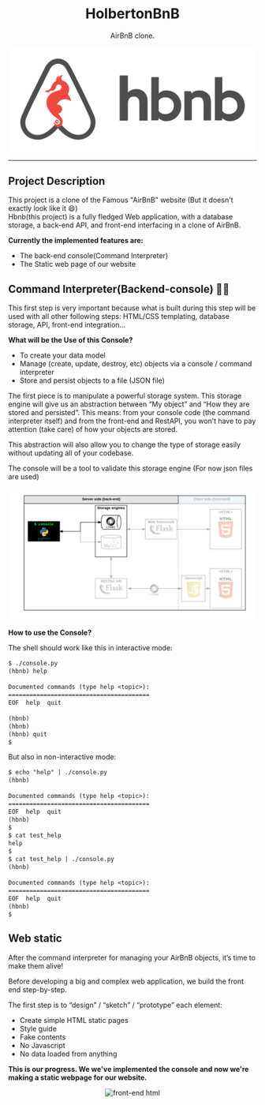 <h1 align="center">HolbertonBnB</h1>
<p align="center">AirBnB clone.</p>

<p align="center">
	<img src="./misc_stuff/hbnb.png" alt="HolbertonBnB logo">
</p>

---

## Project Description

This project is a clone of the Famous "AirBnB" website (But it doesn't exactly look like it :smile:)<br>
Hbnb(this project) is a fully fledged Web application, with a database storage, a back-end API, and front-end interfacing in a clone of AirBnB.

**Currently the implemented features are:**
- The back-end console(Command Interpreter)
- The Static web page of our website

## Command Interpreter(Backend-console) :man_technologist:

This first step is very important because what is built during this step will be used with all other
following steps: HTML/CSS templating, database storage, API, front-end integration…

**What will be the Use of this Console?**

- To create your data model
- Manage (create, update, destroy, etc) objects via a console / command interpreter
- Store and persist objects to a file (JSON file)

The first piece is to manipulate a powerful storage system. This storage engine will give us an abstraction between “My object” and “How they are stored and persisted”. This means: from your console code (the command interpreter itself) and from the front-end and RestAPI, you won’t have to pay attention (take care) of how your objects are stored.

This abstraction will also allow you to change the type of storage easily without updating all of your codebase.

The console will be a tool to validate this storage engine (For now json files are used)

<p align="center">
    <img src="./misc_stuff/console.png" alt="Console_storage link">
</p>

**How to use the Console?**

The shell should work like this in interactive mode:

```
$ ./console.py
(hbnb) help

Documented commands (type help <topic>):
========================================
EOF  help  quit

(hbnb) 
(hbnb) 
(hbnb) quit
$
```

But also in non-interactive mode:

```
$ echo "help" | ./console.py
(hbnb)

Documented commands (type help <topic>):
========================================
EOF  help  quit
(hbnb)
$
$ cat test_help
help
$
$ cat test_help | ./console.py
(hbnb)

Documented commands (type help <topic>):
========================================
EOF  help  quit
(hbnb)
$
```

## Web static

After the command interpreter for managing your AirBnB objects, it’s time to make them alive!

Before developing a big and complex web application, we build the front end step-by-step.

The first step is to “design” / “sketch” / “prototype” each element:

- Create simple HTML static pages
- Style guide
- Fake contents
- No Javascript
- No data loaded from anything

**This is our progress. We we've implemented the console and now we're making a static webpage for our website.**

<p align="center">
    <img src="../misc_stuff/hbnb_step1.png" alt="front-end html">
</p>

